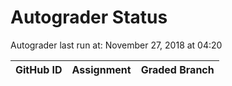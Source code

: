 # Autograder Status
Autograder last run at: November 27, 2018 at 04:20

| GitHub ID | Assignment | Graded Branch |
|-----------|------------|---------------|
